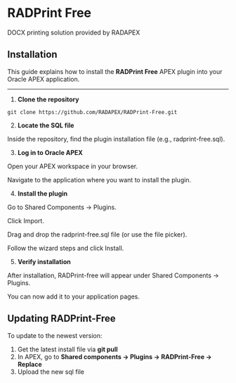 # RADPrint Free
DOCX printing solution provided by RADAPEX

## Installation

This guide explains how to install the **RADPrint Free** APEX plugin into your Oracle APEX application.

---

1. **Clone the repository**

`git clone https://github.com/RADAPEX/RADPrint-Free.git`

2. **Locate the SQL file**

Inside the repository, find the plugin installation file (e.g., radprint-free.sql).

3. **Log in to Oracle APEX**

Open your APEX workspace in your browser.

Navigate to the application where you want to install the plugin.

4. **Install the plugin**

Go to Shared Components → Plugins.

Click Import.

Drag and drop the radprint-free.sql file (or use the file picker).

Follow the wizard steps and click Install.

5. **Verify installation**

After installation, RADPrint-free will appear under Shared Components → Plugins.

You can now add it to your application pages.

## Updating RADPrint-Free

To update to the newest version:

1. Get the latest install file via **git pull**
2. In APEX, go to **Shared components -> Plugins -> RADPrint-Free -> Replace**
3. Upload the new sql file